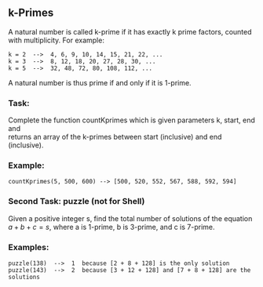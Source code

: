 ## k-Primes

A natural number is called k-prime if it has exactly k prime factors, counted  
with multiplicity. For example:

    k = 2  -->  4, 6, 9, 10, 14, 15, 21, 22, ...
    k = 3  -->  8, 12, 18, 20, 27, 28, 30, ...
    k = 5  -->  32, 48, 72, 80, 108, 112, ...

A natural number is thus prime if and only if it is 1-prime.

### Task:

Complete the function countKprimes which is given parameters k, start, end and  
returns an array of the k-primes between start (inclusive) and end (inclusive).

### Example:

    countKprimes(5, 500, 600) --> [500, 520, 552, 567, 588, 592, 594]

### Second Task: puzzle (not for Shell)

Given a positive integer s, find the total number of solutions of the equation  
$a + b + c = s$, where a is 1-prime, b is 3-prime, and c is 7-prime.

### Examples:

    puzzle(138)  -->  1  because [2 + 8 + 128] is the only solution
    puzzle(143)  -->  2  because [3 + 12 + 128] and [7 + 8 + 128] are the solutions
